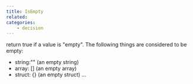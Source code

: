 ```yaml
---
title: IsEmpty
related:
categories:
    - decision
---
```


return true if a value is "empty". 
The following things are considered to be empty:
- string:"" (an empty string)
- array: [] (an empty array)
- struct: {} (an empty struct)
...
		 